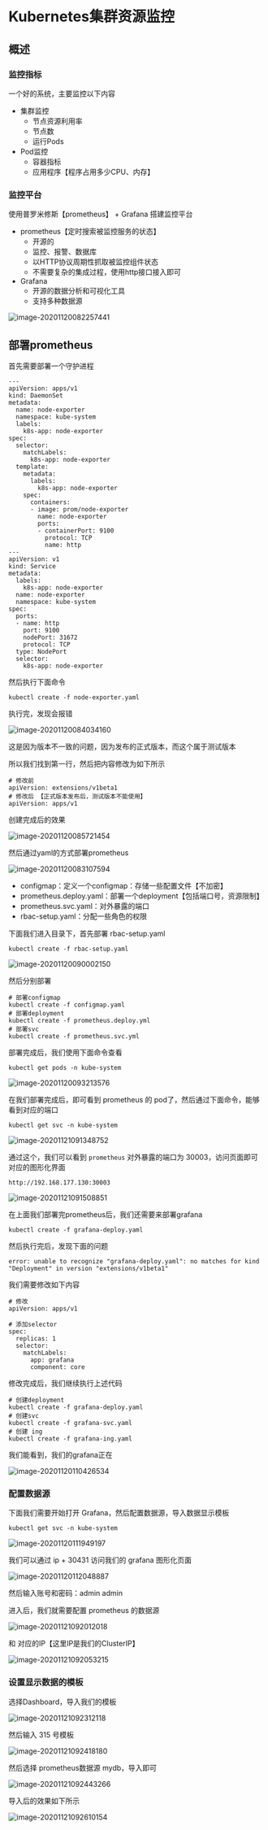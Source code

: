#  Kubernetes集群资源监控

## 概述

### 监控指标

一个好的系统，主要监控以下内容

- 集群监控
  - 节点资源利用率
  - 节点数
  - 运行Pods
- Pod监控
  - 容器指标
  - 应用程序【程序占用多少CPU、内存】

### 监控平台

使用普罗米修斯【prometheus】 + Grafana 搭建监控平台

- prometheus【定时搜索被监控服务的状态】
  - 开源的
  - 监控、报警、数据库
  - 以HTTP协议周期性抓取被监控组件状态
  - 不需要复杂的集成过程，使用http接口接入即可
- Grafana
  - 开源的数据分析和可视化工具
  - 支持多种数据源

![image-20201120082257441](Kubernetes集群资源监控/image-20201120082257441.png)

## 部署prometheus

首先需要部署一个守护进程



```
---
apiVersion: apps/v1
kind: DaemonSet
metadata:
  name: node-exporter
  namespace: kube-system
  labels:
    k8s-app: node-exporter
spec:
  selector:
    matchLabels:
      k8s-app: node-exporter
  template:
    metadata:
      labels:
        k8s-app: node-exporter
    spec:
      containers:
      - image: prom/node-exporter
        name: node-exporter
        ports:
        - containerPort: 9100
          protocol: TCP
          name: http
---
apiVersion: v1
kind: Service
metadata:
  labels:
    k8s-app: node-exporter
  name: node-exporter
  namespace: kube-system
spec:
  ports:
  - name: http
    port: 9100
    nodePort: 31672
    protocol: TCP
  type: NodePort
  selector:
    k8s-app: node-exporter
```

然后执行下面命令

```
kubectl create -f node-exporter.yaml
```

执行完，发现会报错

![image-20201120084034160](Kubernetes集群资源监控/image-20201120084034160.png)

这是因为版本不一致的问题，因为发布的正式版本，而这个属于测试版本

所以我们找到第一行，然后把内容修改为如下所示

```
# 修改前
apiVersion: extensions/v1beta1
# 修改后 【正式版本发布后，测试版本不能使用】
apiVersion: apps/v1
```

创建完成后的效果

![image-20201120085721454](Kubernetes集群资源监控/image-20201120085721454.png)

然后通过yaml的方式部署prometheus

![image-20201120083107594](Kubernetes集群资源监控/image-20201120083107594.png)

- configmap：定义一个configmap：存储一些配置文件【不加密】
- prometheus.deploy.yaml：部署一个deployment【包括端口号，资源限制】
- prometheus.svc.yaml：对外暴露的端口
- rbac-setup.yaml：分配一些角色的权限

下面我们进入目录下，首先部署 rbac-setup.yaml

```
kubectl create -f rbac-setup.yaml
```

![image-20201120090002150](Kubernetes集群资源监控/image-20201120090002150.png)

然后分别部署

```
# 部署configmap
kubectl create -f configmap.yaml
# 部署deployment
kubectl create -f prometheus.deploy.yml
# 部署svc
kubectl create -f prometheus.svc.yml
```

部署完成后，我们使用下面命令查看

```
kubectl get pods -n kube-system
```

![image-20201120093213576](Kubernetes集群资源监控/image-20201120093213576.png)

在我们部署完成后，即可看到 prometheus 的 pod了，然后通过下面命令，能够看到对应的端口

```
kubectl get svc -n kube-system
```

![image-20201121091348752](Kubernetes集群资源监控/image-20201121091348752.png)

通过这个，我们可以看到 `prometheus` 对外暴露的端口为 30003，访问页面即可对应的图形化界面

```
http://192.168.177.130:30003
```

![image-20201121091508851](Kubernetes集群资源监控/image-20201121091508851.png)

在上面我们部署完prometheus后，我们还需要来部署grafana

```
kubectl create -f grafana-deploy.yaml
```

然后执行完后，发现下面的问题

```
error: unable to recognize "grafana-deploy.yaml": no matches for kind "Deployment" in version "extensions/v1beta1"
```

我们需要修改如下内容

```
# 修改
apiVersion: apps/v1

# 添加selector
spec:
  replicas: 1
  selector:
    matchLabels:
      app: grafana
      component: core
```

修改完成后，我们继续执行上述代码

```
# 创建deployment
kubectl create -f grafana-deploy.yaml
# 创建svc
kubectl create -f grafana-svc.yaml
# 创建 ing
kubectl create -f grafana-ing.yaml
```

我们能看到，我们的grafana正在

![image-20201120110426534](Kubernetes集群资源监控/image-20201120110426534.png)

### 配置数据源

下面我们需要开始打开 Grafana，然后配置数据源，导入数据显示模板

```
kubectl get svc -n kube-system
```

![image-20201120111949197](Kubernetes集群资源监控/image-20201120111949197.png)

我们可以通过 ip + 30431 访问我们的 grafana 图形化页面

![image-20201120112048887](Kubernetes集群资源监控/image-20201120112048887.png)

然后输入账号和密码：admin admin

进入后，我们就需要配置 prometheus 的数据源

![image-20201121092012018](Kubernetes集群资源监控/image-20201121092012018.png)

和 对应的IP【这里IP是我们的ClusterIP】

![image-20201121092053215](Kubernetes集群资源监控/image-20201121092053215.png)

### 设置显示数据的模板

选择Dashboard，导入我们的模板

![image-20201121092312118](Kubernetes集群资源监控/image-20201121092312118.png)

然后输入 315 号模板

![image-20201121092418180](Kubernetes集群资源监控/image-20201121092418180.png)

然后选择 prometheus数据源 mydb，导入即可

![image-20201121092443266](Kubernetes集群资源监控/image-20201121092443266.png)

导入后的效果如下所示

![image-20201121092610154](Kubernetes集群资源监控/image-20201121092610154.png)